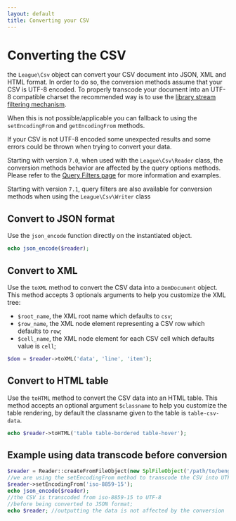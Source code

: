 ```yaml
---
layout: default
title: Converting your CSV
---
```


# Converting the CSV

the `League\Csv` object can convert your CSV document into JSON, XML and HTML format. In order to do so, the conversion methods assume that your CSV is UTF-8 encoded. To properly transcode your document into an UTF-8 compatible charset the recommended way is to use the <a href="/7.0/filtering/">library stream filtering mechanism</a>.

When this is not possible/applicable you can fallback to using the `setEncodingFrom` and `getEncodingFrom` methods.

If your CSV is not UTF-8 encoded some unexpected results and some errors could be thrown when trying to convert your data.

<p class="message-notice">Starting with version <code>7.0</code>, when used with the <code>League\Csv\Reader</code> class, the conversion methods behavior are affected by the query options methods. Please refer to the <a href="/7.0/query-filtering">Query Filters page</a> for more information and examples.</p>

<p class="message-notice">Starting with version <code>7.1</code>, query filters are also available for conversion methods when using the <code>League\Csv\Writer</code> class</p>

## Convert to JSON format

Use the `json_encode` function directly on the instantiated object.

```php
echo json_encode($reader);
```

## Convert to XML

Use the `toXML` method to convert the CSV data into a `DomDocument` object. This
method accepts 3 optionals arguments to help you customize the XML tree:

- `$root_name`, the XML root name which defaults to `csv`;
- `$row_name`, the XML node element representing a CSV row which defaults to `row`;
- `$cell_name`, the XML node element for each CSV cell which defaults value is `cell`;

```php
$dom = $reader->toXML('data', 'line', 'item');
```

## Convert to HTML table

Use the `toHTML` method to convert the CSV data into an HTML table. This method
accepts an optional argument `$classname` to help you customize the table
rendering, by default the classname given to the table is `table-csv-data`.

```php
echo $reader->toHTML('table table-bordered table-hover');
```

## Example using data transcode before conversion

```php
$reader = Reader::createFromFileObject(new SplFileObject('/path/to/bengali.csv'));
//we are using the setEncodingFrom method to transcode the CSV into UTF-8
$reader->setEncodingFrom('iso-8859-15');
echo json_encode($reader);
//the CSV is transcoded from iso-8859-15 to UTF-8
//before being converted to JSON format;
echo $reader; //outputting the data is not affected by the conversion
```
